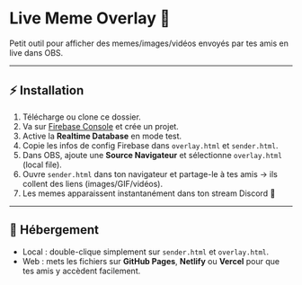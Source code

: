 # Live Meme Overlay 🎉

Petit outil pour afficher des memes/images/vidéos envoyés par tes amis en live dans OBS.

---

## ⚡ Installation

1. Télécharge ou clone ce dossier.
2. Va sur [Firebase Console](https://console.firebase.google.com) et crée un projet.
3. Active la **Realtime Database** en mode test.
4. Copie les infos de config Firebase dans `overlay.html` et `sender.html`.
5. Dans OBS, ajoute une **Source Navigateur** et sélectionne `overlay.html` (local file).
6. Ouvre `sender.html` dans ton navigateur et partage-le à tes amis → ils collent des liens (images/GIF/vidéos).
7. Les memes apparaissent instantanément dans ton stream Discord 🎉

---

## 🚀 Hébergement

- Local : double-clique simplement sur `sender.html` et `overlay.html`.
- Web : mets les fichiers sur **GitHub Pages**, **Netlify** ou **Vercel** pour que tes amis y accèdent facilement.
